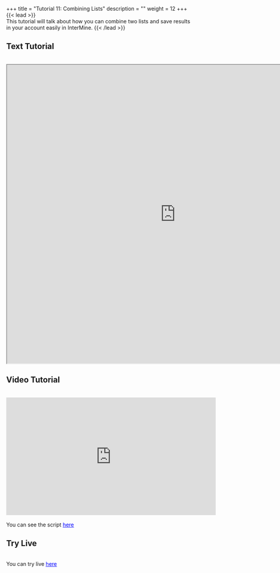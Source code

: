 +++
title = "Tutorial 11: Combining Lists"
description = ""
weight = 12
+++
{{< lead >}}
<br/>
This tutorial will talk about how you can combine two lists and save results in your account easily in InterMine.
{{< /lead >}}

## Text Tutorial
<br/>

<iframe width="900" height="800" src="https://nbviewer.jupyter.org/github/intermine/intermine-ws-python-docs/blob/master/11-tutorial.ipynb" title="Python Tutorial 11">
</iframe>


## Video Tutorial
<br/>

<iframe width="560" height="315" src="https://www.youtube.com/embed/-l4o5-at2wI" frameborder="0" allow="accelerometer; autoplay; encrypted-media; gyroscope; picture-in-picture" allowfullscreen></iframe>
<br/>

<br/>
<body>
You can see the script
<u/>
  <a href="/intermine-training-portal/python-scripts/video11" style="color:blue;">here</a>
</u> 
</body>

## Try Live
<br/>

<body>
You can try live
<u/>
  <a href="https://mybinder.org/v2/gh/intermine/intermine-ws-python-docs/master?filepath=11-tutorial.ipynb" style="color:blue;">here</a>
</u> 
</body>